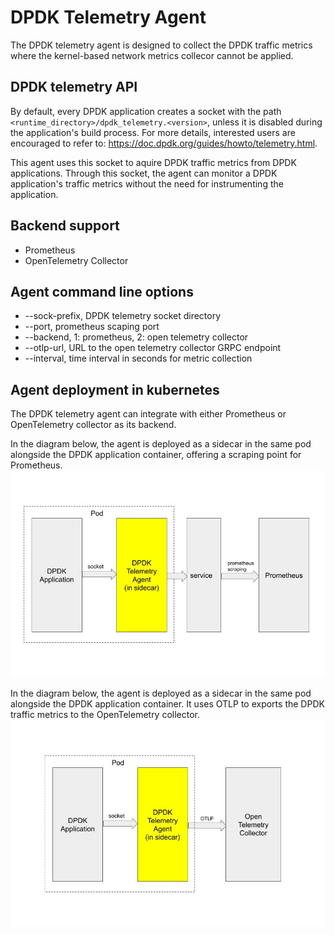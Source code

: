 # DPDK Telemetry Agent

The DPDK telemetry agent is designed to collect the DPDK traffic metrics where the kernel-based network metrics collecor cannot be applied.

## DPDK telemetry API

By default, every DPDK application creates a socket with the path `<runtime_directory>/dpdk_telemetry.<version>`, unless it is disabled during the application's build process. For more details, interested users are encouraged to refer to: https://doc.dpdk.org/guides/howto/telemetry.html.

This agent uses this socket to aquire DPDK traffic metrics from DPDK applications. Through this socket, the agent can monitor a DPDK application's traffic metrics without the need for instrumenting the application.

## Backend support

* Prometheus
* OpenTelemetry Collector

## Agent command line options

* --sock-prefix, DPDK telemetry socket directory
* --port, prometheus scaping port
* --backend, 1: prometheus, 2: open telemetry collector
* --otlp-url, URL to the open telemetry collector GRPC endpoint
* --interval, time interval in seconds for metric collection

## Agent deployment in kubernetes

The DPDK telemetry agent can integrate with either Prometheus or OpenTelemetry collector as its backend.

In the diagram below, the agent is deployed as a sidecar in the same pod alongside the DPDK application container, offering a scraping point for Prometheus.
![Agent deployed sidecar as a prometheus scraping point](../diagrams/dpdk-telemetry-prometheus-scraping.jpg?raw=true "Prometheus Scraping")

In the diagram below, the agent is deployed as a sidecar in the same pod alongside the DPDK application container. It uses OTLP to exports the DPDK traffic metrics to the OpenTelemetry collector.
![Agent deployed sidecar as a prometheus scraping point](../diagrams/dpdk-telemetry-otlp.jpg?raw=true "Prometheus Scraping")




